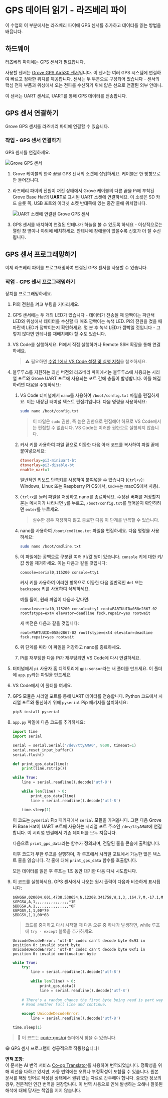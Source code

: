 <!--
CO_OP_TRANSLATOR_METADATA:
{
  "original_hash": "3b2448c7ab4e9673e77e35a50c5e350d",
  "translation_date": "2025-08-25T00:54:12+00:00",
  "source_file": "3-transport/lessons/1-location-tracking/pi-gps-sensor.md",
  "language_code": "ko"
}
-->
# GPS 데이터 읽기 - 라즈베리 파이

이 수업의 이 부분에서는 라즈베리 파이에 GPS 센서를 추가하고 데이터를 읽는 방법을 배웁니다.

## 하드웨어

라즈베리 파이에는 GPS 센서가 필요합니다.

사용할 센서는 [Grove GPS Air530 센서](https://www.seeedstudio.com/Grove-GPS-Air530-p-4584.html)입니다. 이 센서는 여러 GPS 시스템에 연결하여 빠르고 정확한 위치를 제공합니다. 센서는 두 부분으로 구성되어 있습니다 - 센서의 핵심 전자 부품과 위성에서 오는 전파를 수신하기 위해 얇은 선으로 연결된 외부 안테나.

이 센서는 UART 센서로, UART를 통해 GPS 데이터를 전송합니다.

## GPS 센서 연결하기

Grove GPS 센서를 라즈베리 파이에 연결할 수 있습니다.

### 작업 - GPS 센서 연결하기

GPS 센서를 연결하세요.

![Grove GPS 센서](../../../../../translated_images/grove-gps-sensor.247943bf69b03f0d1820ef6ed10c587f9b650e8db55b936851c92412180bd3e2.ko.png)

1. Grove 케이블의 한쪽 끝을 GPS 센서의 소켓에 삽입하세요. 케이블은 한 방향으로만 들어갑니다.

1. 라즈베리 파이의 전원이 꺼진 상태에서 Grove 케이블의 다른 끝을 Pi에 부착된 Grove Base Hat의 **UART**로 표시된 UART 소켓에 연결하세요. 이 소켓은 SD 카드 슬롯 쪽, USB 포트와 이더넷 소켓 반대쪽에 있는 중간 줄에 위치합니다.

    ![UART 소켓에 연결된 Grove GPS 센서](../../../../../translated_images/pi-gps-sensor.1f99ee2b2f6528915047ec78967bd362e0e4ee0ed594368a3837b9cf9cdaca64.ko.png)

1. GPS 센서를 배치하여 연결된 안테나가 하늘을 볼 수 있도록 하세요 - 이상적으로는 열린 창 옆이나 야외에 배치하세요. 안테나에 장애물이 없을수록 신호가 더 잘 수신됩니다.

## GPS 센서 프로그래밍하기

이제 라즈베리 파이를 프로그래밍하여 연결된 GPS 센서를 사용할 수 있습니다.

### 작업 - GPS 센서 프로그래밍하기

장치를 프로그래밍하세요.

1. Pi의 전원을 켜고 부팅을 기다리세요.

1. GPS 센서에는 두 개의 LED가 있습니다 - 데이터가 전송될 때 깜빡이는 파란색 LED와 위성에서 데이터를 수신할 때 매초 깜빡이는 녹색 LED. Pi의 전원을 켰을 때 파란색 LED가 깜빡이는지 확인하세요. 몇 분 후 녹색 LED가 깜빡일 것입니다 - 그렇지 않다면 안테나를 재배치해야 할 수도 있습니다.

1. VS Code를 실행하세요. Pi에서 직접 실행하거나 Remote SSH 확장을 통해 연결하세요.

    > ⚠️ 필요하면 [수업 1에서 VS Code 설정 및 실행 지침](../../../1-getting-started/lessons/1-introduction-to-iot/pi.md)을 참조하세요.

1. 블루투스를 지원하는 최신 버전의 라즈베리 파이에서는 블루투스에 사용되는 시리얼 포트와 Grove UART 포트에 사용되는 포트 간에 충돌이 발생합니다. 이를 해결하려면 다음을 수행하세요:

    1. VS Code 터미널에서 `nano`를 사용하여 `/boot/config.txt` 파일을 편집하세요. 이는 내장된 터미널 텍스트 편집기입니다. 다음 명령을 사용하세요:

        ```sh
        sudo nano /boot/config.txt
        ```

        > 이 파일은 `sudo` 권한, 즉 높은 권한으로 편집해야 하므로 VS Code에서는 편집할 수 없습니다. VS Code는 이러한 권한으로 실행되지 않습니다.

    1. 커서 키를 사용하여 파일 끝으로 이동한 다음 아래 코드를 복사하여 파일 끝에 붙여넣으세요:

        ```ini
        dtoverlay=pi3-miniuart-bt
        dtoverlay=pi3-disable-bt
        enable_uart=1
        ```

        일반적인 키보드 단축키를 사용하여 붙여넣을 수 있습니다 (`Ctrl+v`는 Windows, Linux 또는 Raspberry Pi OS에서, `Cmd+v`는 macOS에서 사용).

    1. `Ctrl+x`를 눌러 파일을 저장하고 nano를 종료하세요. 수정된 버퍼를 저장할지 묻는 메시지가 나타나면 `y`를 누르고, `/boot/config.txt`를 덮어쓸지 확인하려면 `enter`를 누르세요.

        > 실수한 경우 저장하지 않고 종료한 다음 이 단계를 반복할 수 있습니다.

    1. nano를 사용하여 `/boot/cmdline.txt` 파일을 편집하세요. 다음 명령을 사용하세요:

        ```sh
        sudo nano /boot/cmdline.txt
        ```

    1. 이 파일에는 공백으로 구분된 여러 키/값 쌍이 있습니다. `console` 키에 대한 키/값 쌍을 제거하세요. 이는 다음과 같을 것입니다:

        ```output
        console=serial0,115200 console=tty1 
        ```

        커서 키를 사용하여 이러한 항목으로 이동한 다음 일반적인 `del` 또는 `backspace` 키를 사용하여 삭제하세요.

        예를 들어, 원래 파일이 다음과 같다면:

        ```output
        console=serial0,115200 console=tty1 root=PARTUUID=058e2867-02 rootfstype=ext4 elevator=deadline fsck.repair=yes rootwait
        ```

        새 버전은 다음과 같을 것입니다:

        ```output
        root=PARTUUID=058e2867-02 rootfstype=ext4 elevator=deadline fsck.repair=yes rootwait
        ```

    1. 위 단계를 따라 이 파일을 저장하고 nano를 종료하세요.

    1. Pi를 재부팅한 다음 Pi가 재부팅되면 VS Code에 다시 연결하세요.

1. 터미널에서 `pi` 사용자 홈 디렉토리에 `gps-sensor`라는 새 폴더를 만드세요. 이 폴더에 `app.py`라는 파일을 만드세요.

1. VS Code에서 이 폴더를 여세요.

1. GPS 모듈은 시리얼 포트를 통해 UART 데이터를 전송합니다. Python 코드에서 시리얼 포트와 통신하기 위해 `pyserial` Pip 패키지를 설치하세요:

    ```sh
    pip3 install pyserial
    ```

1. `app.py` 파일에 다음 코드를 추가하세요:

    ```python
    import time
    import serial
    
    serial = serial.Serial('/dev/ttyAMA0', 9600, timeout=1)
    serial.reset_input_buffer()
    serial.flush()
    
    def print_gps_data(line):
        print(line.rstrip())
    
    while True:
        line = serial.readline().decode('utf-8')
    
        while len(line) > 0:
            print_gps_data(line)
            line = serial.readline().decode('utf-8')
    
        time.sleep(1)
    ```

    이 코드는 `pyserial` Pip 패키지에서 `serial` 모듈을 가져옵니다. 그런 다음 Grove Pi Base Hat이 UART 포트에 사용하는 시리얼 포트 주소인 `/dev/ttyAMA0`에 연결합니다. 이 시리얼 연결에서 기존 데이터를 모두 지웁니다.

    다음으로 `print_gps_data`라는 함수가 정의되며, 전달된 줄을 콘솔에 출력합니다.

    이후 코드가 무한 루프를 실행하며, 각 루프에서 시리얼 포트에서 가능한 많은 텍스트 줄을 읽습니다. 각 줄에 대해 `print_gps_data` 함수를 호출합니다.

    모든 데이터를 읽은 후 루프는 1초 동안 대기한 다음 다시 시도합니다.

1. 이 코드를 실행하세요. GPS 센서에서 나오는 원시 출력이 다음과 비슷하게 표시됩니다:

    ```output
    $GNGGA,020604.001,4738.538654,N,12208.341758,W,1,3,,164.7,M,-17.1,M,,*67
    $GPGSA,A,1,,,,,,,,,,,,,,,*1E
    $BDGSA,A,1,,,,,,,,,,,,,,,*0F
    $GPGSV,1,1,00*79
    $BDGSV,1,1,00*68
    ```

    > 코드를 중지하고 다시 시작할 때 다음 오류 중 하나가 발생하면, while 루프에 `try - except` 블록을 추가하세요.

      ```output
      UnicodeDecodeError: 'utf-8' codec can't decode byte 0x93 in position 0: invalid start byte
      UnicodeDecodeError: 'utf-8' codec can't decode byte 0xf1 in position 0: invalid continuation byte
      ```

    ```python
    while True:
        try:
            line = serial.readline().decode('utf-8')
              
            while len(line) > 0:
                print_gps_data()
                line = serial.readline().decode('utf-8')
      
        # There's a random chance the first byte being read is part way through a character.
        # Read another full line and continue.

        except UnicodeDecodeError:
            line = serial.readline().decode('utf-8')

    time.sleep(1)
    ```

> 💁 이 코드는 [code-gps/pi](../../../../../3-transport/lessons/1-location-tracking/code-gps/pi) 폴더에서 찾을 수 있습니다.

😀 GPS 센서 프로그램이 성공적으로 작동했습니다!

**면책 조항**:  
이 문서는 AI 번역 서비스 [Co-op Translator](https://github.com/Azure/co-op-translator)를 사용하여 번역되었습니다. 정확성을 위해 최선을 다하고 있지만, 자동 번역에는 오류나 부정확성이 포함될 수 있습니다. 원본 문서를 해당 언어로 작성된 상태에서 권위 있는 자료로 간주해야 합니다. 중요한 정보의 경우, 전문적인 인간 번역을 권장합니다. 이 번역 사용으로 인해 발생하는 오해나 잘못된 해석에 대해 당사는 책임을 지지 않습니다.